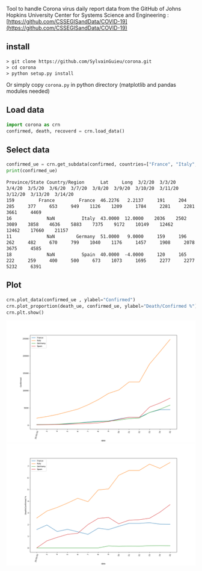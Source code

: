 
Tool to handle Corona virus daily report data from the GitHub of Johns Hopkins University Center for Systems Science and Engineering : [https://github.com/CSSEGISandData/COVID-19](https://github.com/CSSEGISandData/COVID-19)

## install 

```
> git clone https://github.com/SylvainGuieu/corona.git
> cd corona 
> python setup.py install
```

Or simply copy `corona.py` in python directory (matplotlib and pandas modules needed)


## Load data 

```python
import corona as crn
confirmed, death, recoverd = crn.load_data()
```

## Select data

```python
confirmed_ue = crn.get_subdata(confirmed, countries=["France", "Italy", "Germany", "Spain"], date_min="2020-03-01")
print(confirmed_ue)
```

```
Province/State Country/Region      Lat     Long  3/2/20  3/3/20  3/4/20  3/5/20  3/6/20  3/7/20  3/8/20  3/9/20  3/10/20  3/11/20  3/12/20  3/13/20  3/14/20
159         France         France  46.2276   2.2137     191     204     285     377     653     949    1126    1209     1784     2281     2281     3661     4469
16             NaN          Italy  43.0000  12.0000    2036    2502    3089    3858    4636    5883    7375    9172    10149    12462    12462    17660    21157
11             NaN        Germany  51.0000   9.0000     159     196     262     482     670     799    1040    1176     1457     1908     2078     3675     4585
18             NaN          Spain  40.0000  -4.0000     120     165     222     259     400     500     673    1073     1695     2277     2277     5232     6391
```

## Plot

```python 
crn.plot_data(confirmed_ue , ylabel="Confirmed")
crn.plot_proportion(death_ue, confirmed_ue, ylabel="Death/Confirmed %")
crn.plt.show()
```

![](img/confirmed.png)
![](img/death_ratio.png)

